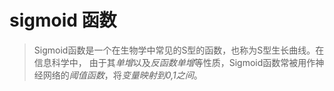 # sigmoid 函数
> Sigmoid函数是一个在生物学中常见的S型的函数，也称为S型生长曲线。在信息科学中，
  由于其*单增*以及*反函数单增*等性质，Sigmoid函数常被用作神经网络的*阈值函数*，将*变量映射到0,1之间*。
